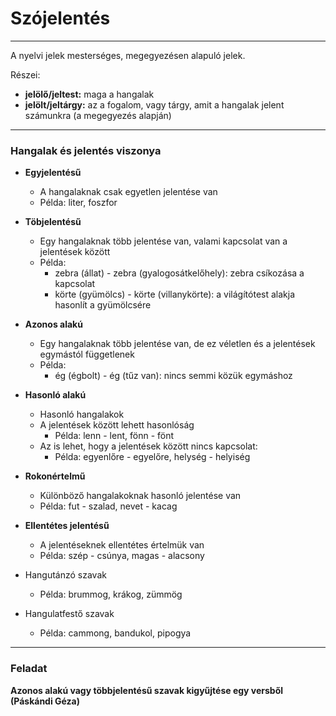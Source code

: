 # Szójelentés
---

A nyelvi jelek mesterséges, megegyezésen alapuló jelek.

Részei:
- **jelölő/jeltest:** maga a hangalak
- **jelölt/jeltárgy:** az a fogalom, vagy tárgy, amit a hangalak jelent számunkra (a megegyezés alapján)

---

### Hangalak és jelentés viszonya
- **Egyjelentésű**
    - A hangalaknak csak egyetlen jelentése van
    - Példa: liter, foszfor

- **Töbjelentésű**
    - Egy hangalaknak több jelentése van, valami kapcsolat van a jelentések között
    - Példa: 
        - zebra (állat) - zebra (gyalogosátkelőhely): zebra csíkozása a kapcsolat
        - körte (gyümölcs) - körte (villanykörte): a világítótest alakja hasonlít a gyümölcsére

- **Azonos alakú**
    - Egy hangalaknak több jelentése van, de ez véletlen és a jelentések egymástól függetlenek
    - Példa:
        - ég (égbolt) - ég (tűz van): nincs semmi közük egymáshoz

- **Hasonló alakú**
    - Hasonló hangalakok
    - A jelentések között lehett hasonlóság
        - Példa: lenn - lent, fönn - fönt
    - Az is lehet, hogy a jelentések között nincs kapcsolat:
        - Példa: egyenlőre - egyelőre, helység - helyiség

- **Rokonértelmű**
    - Különböző hangalakoknak hasonló jelentése van
    - Példa: fut - szalad, nevet - kacag

- **Ellentétes jelentésű**
    - A jelentéseknek ellentétes értelmük van
    - Példa: szép - csúnya, magas - alacsony

- Hangutánzó szavak
    - Példa: brummog, krákog, zümmög

- Hangulatfestő szavak
    - Példa: cammong, bandukol, pipogya

---

### Feladat
**Azonos alakú vagy többjelentésű szavak kigyűjtése egy versből (Páskándi Géza)**